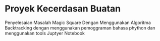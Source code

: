 # Proyek Kecerdasan Buatan 

Penyelesaian Masalah Magic Square Dengan Menggunakan Algoritma Backtracking 
dengan menggunakan pemoggraman bahasa phython dan menggunakan tools Juptyer Notebook

